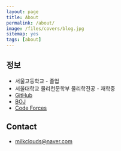 ```yaml
---
layout: page
title: About
permalink: /about/
image: /files/covers/blog.jpg
sitemap: yes
tags: [about]
---
```


## 정보

* 서울고등학교 - 졸업
* 서울대학교 물리천문학부 물리학전공 - 재학중   
* [GitHub](https://github.com/milkclouds)  
* [BOJ](https://www.acmicpc.net/user/milkclouds)  
* [Code Forces](http://codeforces.com/profile/)  

## Contact
* milkclouds@naver.com
